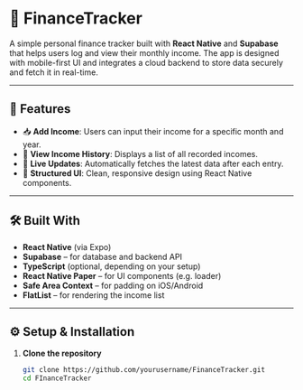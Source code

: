 # 💸 FinanceTracker

A simple personal finance tracker built with **React Native** and **Supabase** that helps users log and view their monthly income. The app is designed with mobile-first UI and integrates a cloud backend to store data securely and fetch it in real-time.

---

## 📱 Features

- 📥 **Add Income**: Users can input their income for a specific month and year.
- 📄 **View Income History**: Displays a list of all recorded incomes.
- 🔄 **Live Updates**: Automatically fetches the latest data after each entry.
- 🧾 **Structured UI**: Clean, responsive design using React Native components.

---

## 🛠️ Built With

- **React Native** (via Expo)
- **Supabase** – for database and backend API
- **TypeScript** (optional, depending on your setup)
- **React Native Paper** – for UI components (e.g. loader)
- **Safe Area Context** – for padding on iOS/Android
- **FlatList** – for rendering the income list

---

## ⚙️ Setup & Installation

1. **Clone the repository**

   ```bash
   git clone https://github.com/yourusername/FinanceTracker.git
   cd FInanceTracker
